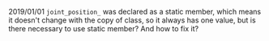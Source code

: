 2019/01/01
`joint_position_` was declared as a static member, which means it doesn't change with the copy of class, so it always has one value, but is there necessary to use static member? And how to fix it?
